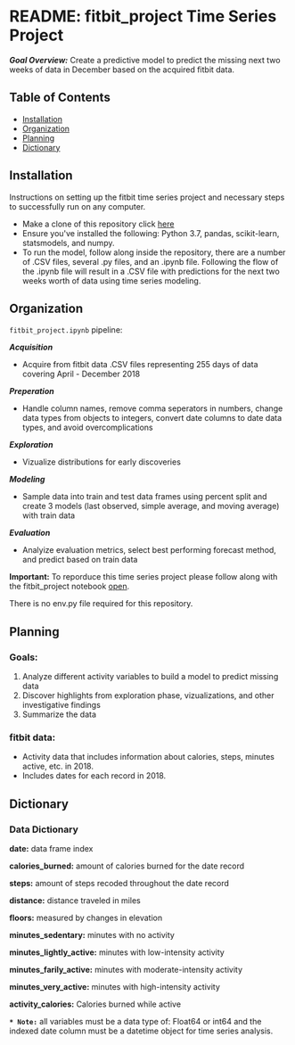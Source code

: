 # README: fitbit_project Time Series Project

***Goal Overview:*** Create a predictive model to predict the missing next two weeks of data in December based on the acquired fitbit data.

## Table of Contents

- [Installation](#installation)
- [Organization](#organization)
- [Planning](#planning)
- [Dictionary](#dictionary)

## Installation

Instructions on setting up the fitbit time series project and necessary steps to successfully run on any computer. 

- Make a clone of this repository click [here](https://github.com/Tim-Sotirhos/fitbit_project)
- Ensure you've installed the following: Python 3.7, pandas, scikit-learn, statsmodels, and numpy.
- To run the model, follow along inside the repository, there are a number of .CSV files, several .py files, and an .ipynb file. Following the flow of the .ipynb file will result in a .CSV file with predictions for the next two weeks worth of data using time series modeling.

## Organization

`fitbit_project.ipynb` pipeline:

_**Acquisition**_
- Acquire from fitbit data .CSV files representing 255 days of data covering April - December 2018

_**Preperation**_
- Handle column names, remove comma seperators in numbers, change data types from objects to integers, convert date columns to date data types, and avoid overcomplications

_**Exploration**_
- Vizualize distributions for early discoveries

_**Modeling**_
- Sample data into train and test data frames using percent split and create 3 models (last observed, simple average, and moving average) with train data

_**Evaluation**_
- Analyize evaluation metrics, select best performing forecast method, and predict based on train data

**Important:** 
To reporduce this time series project please follow along with the fitbit_project notebook [open](https://github.com/Tim-Sotirhos/fitbit_project/blob/master/fitbit_project.ipynb).

There is no env.py file required for this repository.

## Planning

### Goals:

1. Analyze different activity variables to build a model to predict missing data 
2. Discover highlights from exploration phase, vizualizations, and other investigative findings
3. Summarize the data

### fitbit data:

* Activity data that includes information about calories, steps, minutes active, etc. in 2018.
* Includes dates for each record in 2018.

## Dictionary

### Data Dictionary

**date:** data frame index

**calories_burned:** amount of calories burned for the date record

**steps:** amount of steps recoded throughout the date record

**distance:** distance traveled in miles

**floors:** measured by changes in elevation

**minutes_sedentary:** minutes with no activity

**minutes_lightly_active:** minutes with low-intensity activity

**minutes_farily_active:** minutes with moderate-intensity activity

**minutes_very_active:** minutes with high-intensity activity

**activity_calories:** Calories burned while active

**`* Note:`** all variables must be a data type of: Float64 or int64 and the indexed date column must be a datetime object for time series analysis.